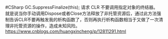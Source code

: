 #CSharp 
GC.SuppressFinalize(this);
请求 CLR 不要调用指定对象的终结器。
就是说当你手动调用Dispose或者Close方法释放了非托管资源后，通过此方法强制告诉CLR不要再触发我的析构函数了，否则再执行析构函数相当于又做了一次清理非托管资源的操作，造成未知风险。
https://www.cnblogs.com/huangxincheng/p/12811291.html